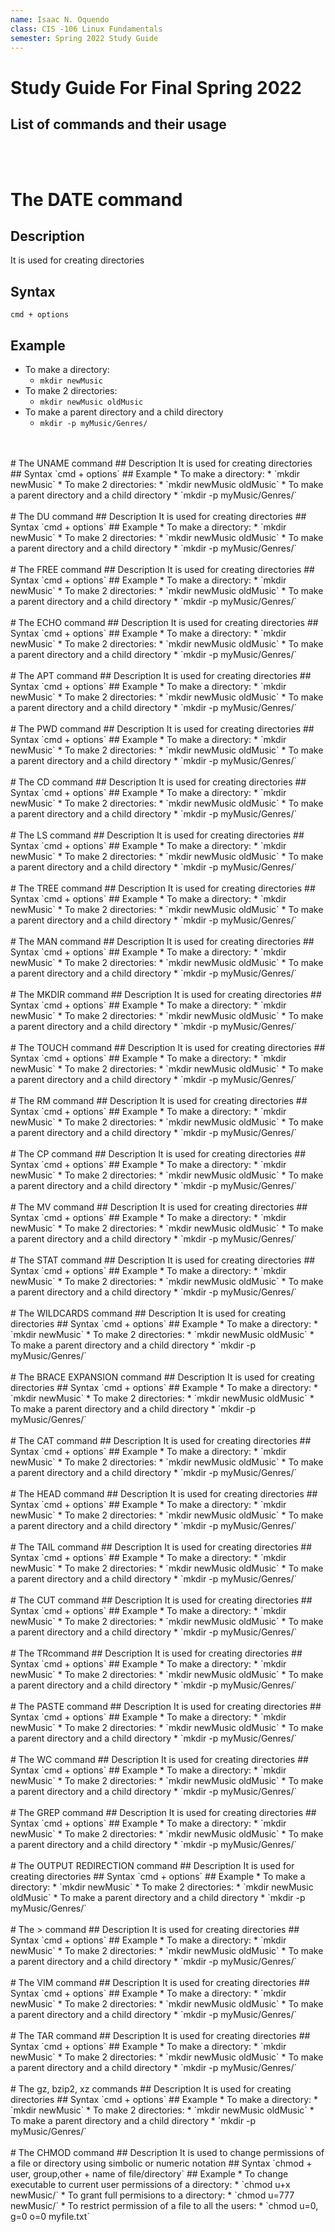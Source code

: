 ```yaml
---
name: Isaac N. Oquendo
class: CIS -106 Linux Fundamentals
semester: Spring 2022 Study Guide 
---
```


# Study Guide For Final Spring 2022
## List of commands and their usage
<br>
<br>

# The DATE command
## Description
It is used for creating directories
## Syntax
`cmd + options`
## Example
* To make a directory:
  * `mkdir newMusic`
* To make 2 directories:
  * `mkdir newMusic oldMusic`
* To make a parent directory and a child directory
  * `mkdir -p myMusic/Genres/`
<br>
<br>
# The UNAME command
## Description
It is used for creating directories
## Syntax
`cmd + options`
## Example
* To make a directory:
  * `mkdir newMusic`
* To make 2 directories:
  * `mkdir newMusic oldMusic`
* To make a parent directory and a child directory
  * `mkdir -p myMusic/Genres/`
<br>
<br>
# The DU command
## Description
It is used for creating directories
## Syntax
`cmd + options`
## Example
* To make a directory:
  * `mkdir newMusic`
* To make 2 directories:
  * `mkdir newMusic oldMusic`
* To make a parent directory and a child directory
  * `mkdir -p myMusic/Genres/`
<br>
<br>
# The FREE command
## Description
It is used for creating directories
## Syntax
`cmd + options`
## Example
* To make a directory:
  * `mkdir newMusic`
* To make 2 directories:
  * `mkdir newMusic oldMusic`
* To make a parent directory and a child directory
  * `mkdir -p myMusic/Genres/`
<br>
<br>
# The ECHO command
## Description
It is used for creating directories
## Syntax
`cmd + options`
## Example
* To make a directory:
  * `mkdir newMusic`
* To make 2 directories:
  * `mkdir newMusic oldMusic`
* To make a parent directory and a child directory
  * `mkdir -p myMusic/Genres/`
<br>
<br>
# The APT command
## Description
It is used for creating directories
## Syntax
`cmd + options`
## Example
* To make a directory:
  * `mkdir newMusic`
* To make 2 directories:
  * `mkdir newMusic oldMusic`
* To make a parent directory and a child directory
  * `mkdir -p myMusic/Genres/`
<br>
<br>
# The PWD command
## Description
It is used for creating directories
## Syntax
`cmd + options`
## Example
* To make a directory:
  * `mkdir newMusic`
* To make 2 directories:
  * `mkdir newMusic oldMusic`
* To make a parent directory and a child directory
  * `mkdir -p myMusic/Genres/`
<br>
<br>
# The CD command
## Description
It is used for creating directories
## Syntax
`cmd + options`
## Example
* To make a directory:
  * `mkdir newMusic`
* To make 2 directories:
  * `mkdir newMusic oldMusic`
* To make a parent directory and a child directory
  * `mkdir -p myMusic/Genres/`
<br>
<br>
# The LS command
## Description
It is used for creating directories
## Syntax
`cmd + options`
## Example
* To make a directory:
  * `mkdir newMusic`
* To make 2 directories:
  * `mkdir newMusic oldMusic`
* To make a parent directory and a child directory
  * `mkdir -p myMusic/Genres/`
<br>
<br>
# The TREE command
## Description
It is used for creating directories
## Syntax
`cmd + options`
## Example
* To make a directory:
  * `mkdir newMusic`
* To make 2 directories:
  * `mkdir newMusic oldMusic`
* To make a parent directory and a child directory
  * `mkdir -p myMusic/Genres/`
<br>
<br>
# The MAN command
## Description
It is used for creating directories
## Syntax
`cmd + options`
## Example
* To make a directory:
  * `mkdir newMusic`
* To make 2 directories:
  * `mkdir newMusic oldMusic`
* To make a parent directory and a child directory
  * `mkdir -p myMusic/Genres/`
 <br>
 <br>
  # The MKDIR command
## Description
It is used for creating directories
## Syntax
`cmd + options`
## Example
* To make a directory:
  * `mkdir newMusic`
* To make 2 directories:
  * `mkdir newMusic oldMusic`
* To make a parent directory and a child directory
  * `mkdir -p myMusic/Genres/`
<br>
<br>
# The TOUCH command
## Description
It is used for creating directories
## Syntax
`cmd + options`
## Example
* To make a directory:
  * `mkdir newMusic`
* To make 2 directories:
  * `mkdir newMusic oldMusic`
* To make a parent directory and a child directory
  * `mkdir -p myMusic/Genres/`
<br>
<br>
# The RM command
## Description
It is used for creating directories
## Syntax
`cmd + options`
## Example
* To make a directory:
  * `mkdir newMusic`
* To make 2 directories:
  * `mkdir newMusic oldMusic`
* To make a parent directory and a child directory
  * `mkdir -p myMusic/Genres/`
<br>
<br>
# The CP command
## Description
It is used for creating directories
## Syntax
`cmd + options`
## Example
* To make a directory:
  * `mkdir newMusic`
* To make 2 directories:
  * `mkdir newMusic oldMusic`
* To make a parent directory and a child directory
  * `mkdir -p myMusic/Genres/`
<br>
<br>
# The MV command
## Description
It is used for creating directories
## Syntax
`cmd + options`
## Example
* To make a directory:
  * `mkdir newMusic`
* To make 2 directories:
  * `mkdir newMusic oldMusic`
* To make a parent directory and a child directory
  * `mkdir -p myMusic/Genres/`
<br>
<br>
# The STAT command
## Description
It is used for creating directories
## Syntax
`cmd + options`
## Example
* To make a directory:
  * `mkdir newMusic`
* To make 2 directories:
  * `mkdir newMusic oldMusic`
* To make a parent directory and a child directory
  * `mkdir -p myMusic/Genres/`
<br>
<br>
# The WILDCARDS command
## Description
It is used for creating directories
## Syntax
`cmd + options`
## Example
* To make a directory:
  * `mkdir newMusic`
* To make 2 directories:
  * `mkdir newMusic oldMusic`
* To make a parent directory and a child directory
  * `mkdir -p myMusic/Genres/`
<br>
<br>
# The BRACE EXPANSION command
## Description
It is used for creating directories
## Syntax
`cmd + options`
## Example
* To make a directory:
  * `mkdir newMusic`
* To make 2 directories:
  * `mkdir newMusic oldMusic`
* To make a parent directory and a child directory
  * `mkdir -p myMusic/Genres/`
<br>
<br>
# The CAT command
## Description
It is used for creating directories
## Syntax
`cmd + options`
## Example
* To make a directory:
  * `mkdir newMusic`
* To make 2 directories:
  * `mkdir newMusic oldMusic`
* To make a parent directory and a child directory
  * `mkdir -p myMusic/Genres/`
<br>
<br>
# The HEAD command
## Description
It is used for creating directories
## Syntax
`cmd + options`
## Example
* To make a directory:
  * `mkdir newMusic`
* To make 2 directories:
  * `mkdir newMusic oldMusic`
* To make a parent directory and a child directory
  * `mkdir -p myMusic/Genres/`
<br>
<br>
# The TAIL command
## Description
It is used for creating directories
## Syntax
`cmd + options`
## Example
* To make a directory:
  * `mkdir newMusic`
* To make 2 directories:
  * `mkdir newMusic oldMusic`
* To make a parent directory and a child directory
  * `mkdir -p myMusic/Genres/`
<br>
<br>
# The CUT command
## Description
It is used for creating directories
## Syntax
`cmd + options`
## Example
* To make a directory:
  * `mkdir newMusic`
* To make 2 directories:
  * `mkdir newMusic oldMusic`
* To make a parent directory and a child directory
  * `mkdir -p myMusic/Genres/`
  <br>
<br>
# The TRcommand
## Description
It is used for creating directories
## Syntax
`cmd + options`
## Example
* To make a directory:
  * `mkdir newMusic`
* To make 2 directories:
  * `mkdir newMusic oldMusic`
* To make a parent directory and a child directory
  * `mkdir -p myMusic/Genres/`
<br>
<br>
# The PASTE command
## Description
It is used for creating directories
## Syntax
`cmd + options`
## Example
* To make a directory:
  * `mkdir newMusic`
* To make 2 directories:
  * `mkdir newMusic oldMusic`
* To make a parent directory and a child directory
  * `mkdir -p myMusic/Genres/`
  <br>
<br>
# The WC command
## Description
It is used for creating directories
## Syntax
`cmd + options`
## Example
* To make a directory:
  * `mkdir newMusic`
* To make 2 directories:
  * `mkdir newMusic oldMusic`
* To make a parent directory and a child directory
  * `mkdir -p myMusic/Genres/`
<br>
<br>
# The GREP command
## Description
It is used for creating directories
## Syntax
`cmd + options`
## Example
* To make a directory:
  * `mkdir newMusic`
* To make 2 directories:
  * `mkdir newMusic oldMusic`
* To make a parent directory and a child directory
  * `mkdir -p myMusic/Genres/`
  <br>
<br>
# The OUTPUT REDIRECTION command
## Description
It is used for creating directories
## Syntax
`cmd + options`
## Example
* To make a directory:
  * `mkdir newMusic`
* To make 2 directories:
  * `mkdir newMusic oldMusic`
* To make a parent directory and a child directory
  * `mkdir -p myMusic/Genres/`
<br>
<br>
# The > command
## Description
It is used for creating directories
## Syntax
`cmd + options`
## Example
* To make a directory:
  * `mkdir newMusic`
* To make 2 directories:
  * `mkdir newMusic oldMusic`
* To make a parent directory and a child directory
  * `mkdir -p myMusic/Genres/`
  <br>
<br>
# The VIM command
## Description
It is used for creating directories
## Syntax
`cmd + options`
## Example
* To make a directory:
  * `mkdir newMusic`
* To make 2 directories:
  * `mkdir newMusic oldMusic`
* To make a parent directory and a child directory
  * `mkdir -p myMusic/Genres/`
<br>
<br>
# The TAR command
## Description
It is used for creating directories
## Syntax
`cmd + options`
## Example
* To make a directory:
  * `mkdir newMusic`
* To make 2 directories:
  * `mkdir newMusic oldMusic`
* To make a parent directory and a child directory
  * `mkdir -p myMusic/Genres/`
  <br>
<br>
# The gz, bzip2, xz commands
## Description
It is used for creating directories
## Syntax
`cmd + options`
## Example
* To make a directory:
  * `mkdir newMusic`
* To make 2 directories:
  * `mkdir newMusic oldMusic`
* To make a parent directory and a child directory
  * `mkdir -p myMusic/Genres/`
<br>
<br>
# The CHMOD command
## Description
It is used to change permissions of a file or directory using simbolic or numeric notation
## Syntax
`chmod + user, group,other + name of file/directory`
## Example
* To change executable to current user permissions of a directory:
  * `chmod u+x newMusic/`
* To grant full permisions to a directory:
  * `chmod u=777 newMusic/`
* To restrict permission of a file to all the users:
  * `chmod u=0, g=0 o=0 myfile.txt`